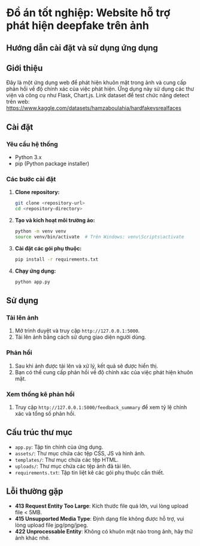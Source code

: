  # Đồ án tốt nghiệp:  Website hỗ trợ phát hiện deepfake trên ảnh

## Hướng dẫn cài đặt và sử dụng ứng dụng

## Giới thiệu
Đây là một ứng dụng web để phát hiện khuôn mặt trong ảnh và cung cấp phản hồi về độ chính xác của việc phát hiện. Ứng dụng này sử dụng các thư viện và công cụ như Flask, Chart.js.
Link dataset để test chức năng detect trên web: https://www.kaggle.com/datasets/hamzaboulahia/hardfakevsrealfaces

## Cài đặt

### Yêu cầu hệ thống
- Python 3.x
- pip (Python package installer)

### Các bước cài đặt

1. **Clone repository:**
    ```sh
    git clone <repository-url>
    cd <repository-directory>
    ```

2. **Tạo và kích hoạt môi trường ảo:**
    ```sh
    python -m venv venv
    source venv/bin/activate  # Trên Windows: venv\Scripts\activate
    ```

3. **Cài đặt các gói phụ thuộc:**
    ```sh
    pip install -r requirements.txt
    ```

4. **Chạy ứng dụng:**
    ```sh
    python app.py
    ```

## Sử dụng

### Tải lên ảnh
1. Mở trình duyệt và truy cập `http://127.0.0.1:5000`.
2. Tải lên ảnh bằng cách sử dụng giao diện người dùng.

### Phản hồi
1. Sau khi ảnh được tải lên và xử lý, kết quả sẽ được hiển thị.
2. Bạn có thể cung cấp phản hồi về độ chính xác của việc phát hiện khuôn mặt.

### Xem thống kê phản hồi
1. Truy cập `http://127.0.0.1:5000/feedback_summary` để xem tỷ lệ chính xác và tổng số phản hồi.

## Cấu trúc thư mục

- `app.py`: Tập tin chính của ứng dụng.
- `assets/`: Thư mục chứa các tệp CSS, JS và hình ảnh.
- `templates/`: Thư mục chứa các tệp HTML.
- `uploads/`: Thư mục chứa các tệp ảnh đã tải lên.
- `requirements.txt`: Tập tin liệt kê các gói phụ thuộc cần thiết.

## Lỗi thường gặp

- **413 Request Entity Too Large**: Kích thước file quá lớn, vui lòng upload file < 5MB.
- **415 Unsupported Media Type**: Định dạng file không được hỗ trợ, vui lòng upload file jpg/png/jpeg.
- **422 Unprocessable Entity**: Không có khuôn mặt nào trong ảnh, hãy thử ảnh khác nhé.
